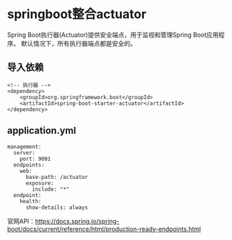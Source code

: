 # springboot整合actuator

Spring Boot执行器(Actuator)提供安全端点，用于监视和管理Spring Boot应用程序。 默认情况下，所有执行器端点都是安全的。

## 导入依赖

```
<!-- 执行器 -->
<dependency>
    <groupId>org.springframework.boot</groupId>
    <artifactId>spring-boot-starter-actuator</artifactId>
</dependency>
```

## application.yml
```
management:
  server:
    port: 9001
  endpoints:
    web:
      base-path: /actuator
      exposure:
        include: "*"
  endpoint:
    health:
      show-details: always
```

官网API：https://docs.spring.io/spring-boot/docs/current/reference/html/production-ready-endpoints.html